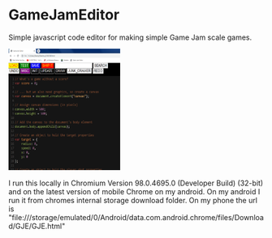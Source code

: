 # GameJamEditor
Simple javascript code editor for making simple Game Jam scale games.
<p>
    <img src="GJE_screen.png" width="220" height="240" />
</p>

I run this locally in Chromium Version 98.0.4695.0 (Developer Build) (32-bit) and on the latest version of mobile Chrome on my android.  On my android I run it from chromes internal storage download folder.
On my phone the url is "file:///storage/emulated/0/Android/data.com.android.chrome/files/Download/GJE/GJE.html"


